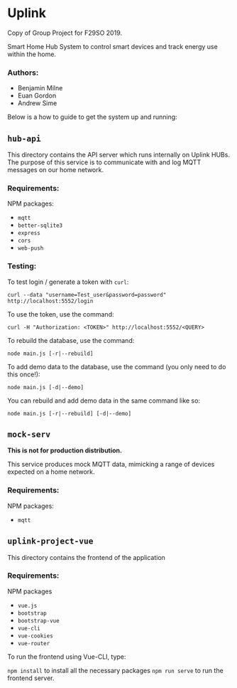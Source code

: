 # Uplink

Copy of Group Project for F29SO 2019.

Smart Home Hub System to control smart devices and track energy use within the home. 

### Authors:

- Benjamin Milne
- Euan Gordon
- Andrew Sime

Below is a how to guide to get the system up and running:

## `hub-api`

This directory contains the API server which runs internally on Uplink HUBs.
The purpose of this service is to communicate with and log MQTT messages on our home network.

### Requirements:

NPM packages:

- `mqtt`
- `better-sqlite3`
- `express`
- `cors`
- `web-push`

### Testing:

To test login / generate a token with `curl`:

`curl --data "username=Test_user&password=password" http://localhost:5552/login`

To use the token, use the command:

`curl -H "Authorization: <TOKEN>" http://localhost:5552/<QUERY>`

To rebuild the database, use the command:

`node main.js [-r|--rebuild]`

To add demo data to the database, use the command (you only need to do this once!):

`node main.js [-d|--demo]`

You can rebuild and add demo data in the same command like so:

`node main.js [-r|--rebuild] [-d|--demo]`

## `mock-serv`

**This is not for production distribution.**

This service produces mock MQTT data, mimicking a range of devices expected on a home network.

### Requirements:

NPM packages:

- `mqtt`

## `uplink-project-vue`

This directory contains the frontend of the application

### Requirements:

NPM packages

- `vue.js`
- `bootstrap`
- `bootstrap-vue`
- `vue-cli`
- `vue-cookies`
- `vue-router`

To run the frontend using Vue-CLI, type:

`npm install` to install all the necessary packages
`npm run serve` to run the frontend server.
